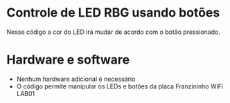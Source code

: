 # Controle de LED RBG usando botões
Nesse código a cor do LED irá mudar de acordo com o botão pressionado.

# Hardware e software
- Nenhum hardware adicional é necessário
- O código permite manipular os LEDs e botões da placa Franzininho WiFi LAB01
